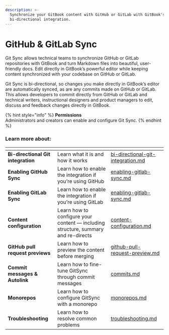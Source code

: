 ```yaml
---
description: >-
  Synchronize your GitBook content with GitHub or GitLab with GitBook's
  bi-directional integration.
---
```


# GitHub & GitLab Sync

Git Sync allows technical teams to synchronize GitHub or GitLab repositories with GitBook and turn Markdown files into beautiful, user-friendly docs. Edit directly in GitBook’s powerful editor while keeping content synchronized with your codebase on GitHub or GitLab.

Git Sync is bi-directional, so changes you make directly in GitBook’s editor are automatically synced, as are any commits made on GitHub or GitLab. This allows developers to commit directly from GitHub or GitLab and technical writers, instructional designers and product managers to edit, discuss and feedback changes directly in GitBook.

{% hint style="info" %}
**Permissions**\
Administrators and creators can enable and configure Git Sync.
{% endhint %}

### Learn more about:

<table data-view="cards"><thead><tr><th></th><th></th><th data-hidden data-card-target data-type="content-ref"></th></tr></thead><tbody><tr><td><strong>Bi-directional Git integration</strong></td><td>Learn what it is and how it works</td><td><a href="bi-directional-git-integration.md">bi-directional-git-integration.md</a></td></tr><tr><td><strong>Enabling GitHub Sync</strong></td><td>Learn how to enable the integration if you’re using GitHub</td><td><a href="enabling-gitlab-sync.md">enabling-gitlab-sync.md</a></td></tr><tr><td><strong>Enabling GitLab Sync</strong></td><td>Learn how to enable the integration if you’re using GitLab</td><td><a href="enabling-gitlab-sync.md">enabling-gitlab-sync.md</a></td></tr><tr><td><strong>Content configuration</strong></td><td>Learn how to configure your content — including structure, summary and re-directs</td><td><a href="content-configuration.md">content-configuration.md</a></td></tr><tr><td><strong>GitHub pull request previews</strong></td><td>Learn how to preview the content before merging</td><td><a href="github-pull-request-preview.md">github-pull-request-preview.md</a></td></tr><tr><td><strong>Commit messages &#x26; Autolink</strong></td><td>Learn how to fine-tune GitSync through commit messages</td><td><a href="commits.md">commits.md</a></td></tr><tr><td><strong>Monorepos</strong></td><td>Learn how to configure GitSync with a monorepo</td><td><a href="monorepos.md">monorepos.md</a></td></tr><tr><td><strong>Troubleshooting</strong></td><td>Learn how to resolve common problems</td><td><a href="../../publishing/custom-domain/troubleshooting.md">troubleshooting.md</a></td></tr></tbody></table>
